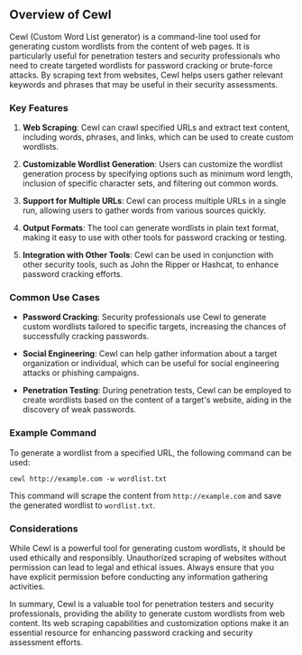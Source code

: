 ## Overview of Cewl

Cewl (Custom Word List generator) is a command-line tool used for generating custom wordlists from the content of web pages. It is particularly useful for penetration testers and security professionals who need to create targeted wordlists for password cracking or brute-force attacks. By scraping text from websites, Cewl helps users gather relevant keywords and phrases that may be useful in their security assessments.

### Key Features

1. **Web Scraping**: Cewl can crawl specified URLs and extract text content, including words, phrases, and links, which can be used to create custom wordlists.

2. **Customizable Wordlist Generation**: Users can customize the wordlist generation process by specifying options such as minimum word length, inclusion of specific character sets, and filtering out common words.

3. **Support for Multiple URLs**: Cewl can process multiple URLs in a single run, allowing users to gather words from various sources quickly.

4. **Output Formats**: The tool can generate wordlists in plain text format, making it easy to use with other tools for password cracking or testing.

5. **Integration with Other Tools**: Cewl can be used in conjunction with other security tools, such as John the Ripper or Hashcat, to enhance password cracking efforts.

### Common Use Cases

- **Password Cracking**: Security professionals use Cewl to generate custom wordlists tailored to specific targets, increasing the chances of successfully cracking passwords.

- **Social Engineering**: Cewl can help gather information about a target organization or individual, which can be useful for social engineering attacks or phishing campaigns.

- **Penetration Testing**: During penetration tests, Cewl can be employed to create wordlists based on the content of a target's website, aiding in the discovery of weak passwords.

### Example Command

To generate a wordlist from a specified URL, the following command can be used:
```
cewl http://example.com -w wordlist.txt
```
This command will scrape the content from `http://example.com` and save the generated wordlist to `wordlist.txt`.

### Considerations

While Cewl is a powerful tool for generating custom wordlists, it should be used ethically and responsibly. Unauthorized scraping of websites without permission can lead to legal and ethical issues. Always ensure that you have explicit permission before conducting any information gathering activities.

In summary, Cewl is a valuable tool for penetration testers and security professionals, providing the ability to generate custom wordlists from web content. Its web scraping capabilities and customization options make it an essential resource for enhancing password cracking and security assessment efforts.